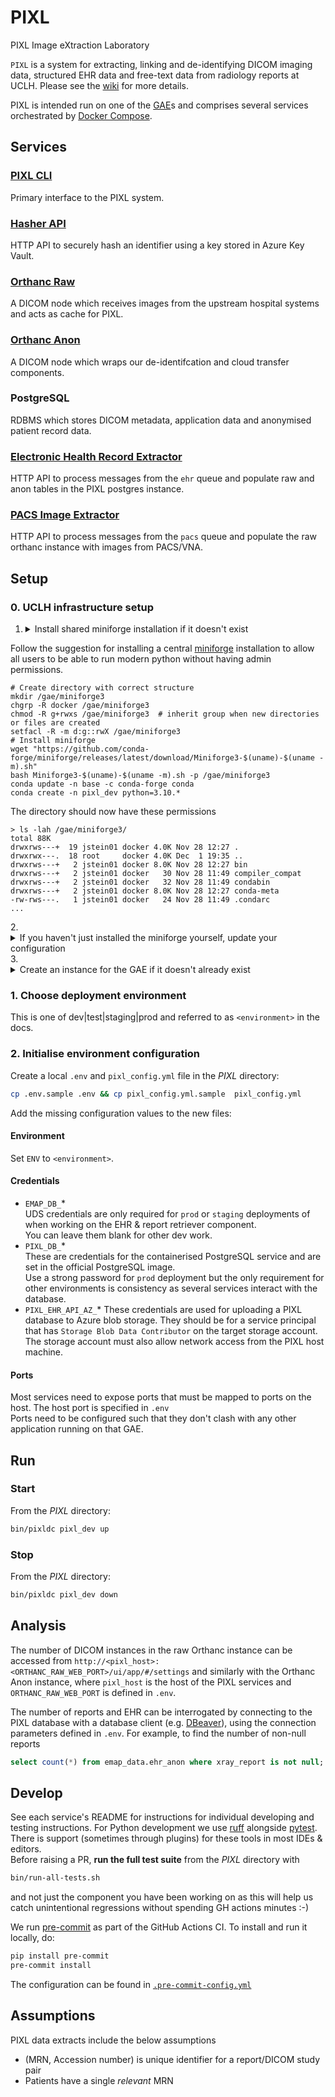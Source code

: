# PIXL
PIXL Image eXtraction Laboratory

`PIXL` is a system for extracting, linking and de-identifying DICOM imaging data, structured EHR data and free-text data from radiology reports at UCLH.
Please see the [wiki](https://github.com/UCLH-Foundry/PIXL/wiki) for more details.

PIXL is intended run on one of the [GAE](https://github.com/UCLH-Foundry/Book-of-FlowEHR/blob/main/glossary.md#gaes)s and comprises
several services orchestrated by [Docker Compose](https://docs.docker.com/compose/).

## Services
### [PIXL CLI](./cli/README.md)
Primary interface to the PIXL system.
### [Hasher API](./hasher/README.md)
HTTP API to securely hash an identifier using a key stored in Azure Key Vault.
### [Orthanc Raw](./orthanc/orthanc-raw/README.md)
A DICOM node which receives images from the upstream hospital systems and acts as cache for PIXL.
### [Orthanc Anon](./orthanc/orthanc-anon/README.md)
A DICOM node which wraps our de-identifcation and cloud transfer components.
### PostgreSQL
RDBMS which stores DICOM metadata, application data and anonymised patient record data.
### [Electronic Health Record Extractor](./pixl_ehr/README.md)
HTTP API to process messages from the `ehr` queue and populate raw and anon tables in the PIXL postgres instance. 
### [PACS Image Extractor](./pixl_pacs/README.md)
HTTP API to process messages from the `pacs` queue and populate the raw orthanc instance with images from PACS/VNA. 

## Setup

### 0. UCLH infrastructure setup

1. <details><summary>Install shared miniforge installation if it doesn't exist</summary>
  Follow the suggestion for installing a central [miniforge](https://github.com/conda-forge/miniforge)
  installation to allow all users to be able to run modern python without having admin permissions.

  ```shell
  # Create directory with correct structure
  mkdir /gae/miniforge3
  chgrp -R docker /gae/miniforge3
  chmod -R g+rwxs /gae/miniforge3  # inherit group when new directories or files are created
  setfacl -R -m d:g::rwX /gae/miniforge3
  # Install miniforge
  wget "https://github.com/conda-forge/miniforge/releases/latest/download/Miniforge3-$(uname)-$(uname -m).sh"
  bash Miniforge3-$(uname)-$(uname -m).sh -p /gae/miniforge3 
  conda update -n base -c conda-forge conda
  conda create -n pixl_dev python=3.10.*
  ```

  The directory should now have these permissions
  ```
  > ls -lah /gae/miniforge3/
  total 88K
  drwxrws---+  19 jstein01 docker 4.0K Nov 28 12:27 .
  drwxrwx---.  18 root     docker 4.0K Dec  1 19:35 ..
  drwxrws---+   2 jstein01 docker 8.0K Nov 28 12:27 bin
  drwxrws---+   2 jstein01 docker   30 Nov 28 11:49 compiler_compat
  drwxrws---+   2 jstein01 docker   32 Nov 28 11:49 condabin
  drwxrws---+   2 jstein01 docker 8.0K Nov 28 12:27 conda-meta
  -rw-rws---.   1 jstein01 docker   24 Nov 28 11:49 .condarc
  ...
  ```
</details>
2. <details><summary>If you haven't just installed the miniforge yourself, update your configuration</summary>
  - Edit `~/.bash_profile` to add `/gae/miniforge3/bin` to the PATH. for example
    ```
    PATH=$PATH:$HOME/.local/bin:$HOME/bin:/gae/miniforge3/bin
    ```
  - Run the updated profile (or reconnect to the GAE) so that conda is in your PATH
    ```shell
    source ~/.bash_profile
    ```
  - Initialise conda
    ```shell
    conda init bash
    ```
  - Run the updated profile (or reconnect to the GAE) so that conda is in your PATH
    ```shell
    source ~/.bash_profile
    ```
  - Activate the `pixl_dev` environment
    ```shell
    conda activate pixl_dev
    ```
</details>
3. <details><summary>Create an instance for the GAE if it doesn't already exist </summary>
  Select a place for the deployment. On UCLH infrastructure this will be in `/gae`, so `/gae/pixl-dev` for example.
  
  ```shell
  mkdir /gae/pixl_dev
  chgrp -R docker /gae/pixl_dev
  chmod -R g+rwxs /gae/pixl_dev  # inherit group when new directories or files are created
  setfacl -R -m d:g::rwX /gae/pixl_dev
  # now clone the repository
  ```
</details>

### 1. Choose deployment environment
This is one of dev|test|staging|prod and referred to as `<environment>` in the docs.

### 2. Initialise environment configuration
Create a local `.env` and `pixl_config.yml` file in the _PIXL_ directory:
```bash
cp .env.sample .env && cp pixl_config.yml.sample  pixl_config.yml
```
Add the missing configuration values to the new files:

#### Environment
Set `ENV` to `<environment>`.

#### Credentials
- `EMAP_DB_`*  
UDS credentials are only required for `prod` or `staging` deployments of when working on the EHR & report retriever component.  
You can leave them blank for other dev work. 
- `PIXL_DB_`*  
These are credentials for the containerised PostgreSQL service and are set in the official PostgreSQL image.   
Use a strong password for `prod` deployment but the only requirement for other environments is consistency as several services interact with the database.
- `PIXL_EHR_API_AZ_`*
These credentials are used for uploading a PIXL database to Azure blob storage. They should be for a service principal that has `Storage Blob Data Contributor`
on the target storage account. The storage account must also allow network access from the PIXL host machine.

#### Ports
Most services need to expose ports that must be mapped to ports on the host. The host port is specified in `.env`  
Ports need to be configured such that they don't clash with any other application running on that GAE.  


## Run

### Start
From the _PIXL_ directory:
```bash
bin/pixldc pixl_dev up
```

### Stop
From the _PIXL_ directory:
```bash
bin/pixldc pixl_dev down
```

## Analysis

The number of DICOM instances in the raw Orthanc instance can be accessed from
`http://<pixl_host>:<ORTHANC_RAW_WEB_PORT>/ui/app/#/settings` and similarly with 
the Orthanc Anon instance, where `pixl_host` is the host of the PIXL services
and `ORTHANC_RAW_WEB_PORT` is defined in `.env`.

The number of reports and EHR can be interrogated by connecting to the PIXL 
database with a database client (e.g. [DBeaver](https://dbeaver.io/)), using 
the connection parameters defined in `.env`. For example, to find the number of 
non-null reports

```sql
select count(*) from emap_data.ehr_anon where xray_report is not null;
```


## Develop
See each service's README for instructions for individual developing and testing instructions. 
For Python development we use [ruff](https://docs.astral.sh/ruff/) alongside [pytest](https://www.pytest.org/).
There is support (sometimes through plugins) for these tools in most IDEs & editors.  
Before raising a PR, **run the full test suite** from the _PIXL_ directory with
```bash
bin/run-all-tests.sh
```
and not just the component you have been working on as this will help us catch unintentional regressions without spending GH actions minutes :-)   

We run [pre-commit](https://pre-commit.com/) as part of the GitHub Actions CI. To install and run it locally, do:

```sh
pip install pre-commit
pre-commit install
```

The configuration can be found in [`.pre-commit-config.yml`](./.pre-commit-config.yaml)

## Assumptions

PIXL data extracts include the below assumptions

- (MRN, Accession number) is unique identifier for a report/DICOM study pair
- Patients have a single _relevant_ MRN
